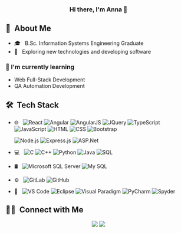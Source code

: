 <h3 align="center">Hi there, I'm Anna 👋</h3>

## 🚀 &nbsp;About Me 

- 🎓 &nbsp; B.Sc. Information Systems Engineering Graduate
- 👀 &nbsp; Exploring new technologies and developing software

### 🌱 I'm currently learning

- Web Full-Stack Development
- QA Automation Development

## 🛠 &nbsp;Tech Stack

- 🌐 &nbsp;
  ![React](https://img.shields.io/badge/-React-333333?style=flat&logo=react)
  ![Angular](https://img.shields.io/badge/-Angular-333333?style=flat&logo=angular)
  ![AngularJS](https://img.shields.io/badge/-AngularJS-333333?style=flat&logo=angularjs)
  ![JQuery](https://img.shields.io/badge/-JQuery-333333?style=flat&logo=jquery)
  ![TypeScript](https://img.shields.io/badge/-Typescript-333333?style=flat&logo=typescript)
  ![JavaScript](https://img.shields.io/badge/-JavaScript-333333?style=flat&logo=javascript)
  ![HTML](https://img.shields.io/badge/-HTML-333333?style=flat&logo=HTML5)
  ![CSS](https://img.shields.io/badge/-CSS-333333?style=flat&logo=CSS3&logoColor=1572B6)
  ![Bootstrap](https://img.shields.io/badge/-Bootstrap-333333?style=flat&logo=bootstrap)
  
  ![Node.js](https://img.shields.io/badge/-Node.js-333333?style=flat&logo=node.js)
  ![Express.js](https://img.shields.io/badge/-Express.js-333333?style=flat&logo=express)
  ![ASP.Net](https://img.shields.io/badge/-ASP.NET-333333?style=flat&logo=dotnet)

- 💻 &nbsp;
  ![C](https://img.shields.io/badge/-C-333333?style=flat&logo=c)
  ![C++](https://img.shields.io/badge/-C++-333333?style=flat&logo=cplusplus&logoColor=00599C)
  ![Python](https://img.shields.io/badge/-Python-333333?style=flat&logo=python)
  ![Java](https://img.shields.io/badge/-Java-333333?style=flat)
  ![SQL](https://img.shields.io/badge/-SQL-333333?style=flat)

- 🛢 &nbsp;
  ![Microsoft SQL Server](https://img.shields.io/badge/-SqlServer-333333?style=flat&logo=microsoft-sql-server)
  ![My SQL](https://img.shields.io/badge/-MySQL-333333?style=flat&logo=mysql)

- ⚙️ &nbsp;
  ![GitLab](https://img.shields.io/badge/-GitLab-333333?style=flat&logo=gitlab)
  ![GitHub](https://img.shields.io/badge/-GitHub-333333?style=flat&logo=github)

- 🔧 &nbsp;
  ![VS Code](https://img.shields.io/badge/-VS%20Code-333333?style=flat&logo=visual-studio-code&logoColor=007ACC)
  ![Eclipse](https://img.shields.io/badge/-Eclipse-333333?style=flat&logo=eclipse)
  ![Visual Paradigm](https://img.shields.io/badge/-Visual%20Paradigm-333333?style=flat)
  ![PyCharm](https://img.shields.io/badge/-PyCharm-333333?style=flat&logo=pycharm)
  ![Spyder](https://img.shields.io/badge/-Spyder-333333?style=flat&logo=spyderide)

##  🤝🏻 &nbsp;Connect with Me

<p align="center">
<a href="https://www.linkedin.com/in/anna-tolchinsky/" target="_blank"><img src="https://img.shields.io/badge/-Anna%20Tolchinsky-0077B5?style=flat-square&logo=Linkedin&logoColor=white"/></a>
<a href="mailto:annatolchinsky@gmail.com" target="_blank"><img src="https://img.shields.io/badge/-annatolchinsky@gmail.com-D14836?style=flat-square&logo=Gmail&logoColor=white"/></a>
</p>

